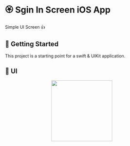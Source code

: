 # 🏵 Sgin In Screen iOS App

Simple UI Screen 👍

## 🚀 Getting Started

This project is a starting point for a swift & UIKit application.

## 📱 UI
<p align="center">
  <img width=200 src="https://github-production-user-asset-6210df.s3.amazonaws.com/58910931/288704153-183c1800-c6c6-429b-9487-3118acf205a9.png?X-Amz-Algorithm=AWS4-HMAC-SHA256&X-Amz-Credential=AKIAIWNJYAX4CSVEH53A%2F20231207%2Fus-east-1%2Fs3%2Faws4_request&X-Amz-Date=20231207T092050Z&X-Amz-Expires=300&X-Amz-Signature=c4b39d7b520d2d2dc42133fa36f13ca828183bc185bf48e17900fea408a9d5fd&X-Amz-SignedHeaders=host&actor_id=58910931&key_id=0&repo_id=728574329"
/>
</p>
